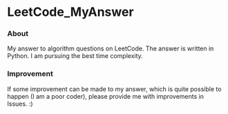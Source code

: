 # LeetCode_MyAnswer
### About
My answer to algorithm questions on LeetCode. The answer is written in Python. I am pursuing the best time complexity.

### Improvement
If some improvement can be made to my answer, which is quite possible to happen (I am a poor coder), please provide me with improvements in Issues. :)
